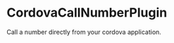 CordovaCallNumberPlugin
=======================

Call a number directly from your cordova application.
